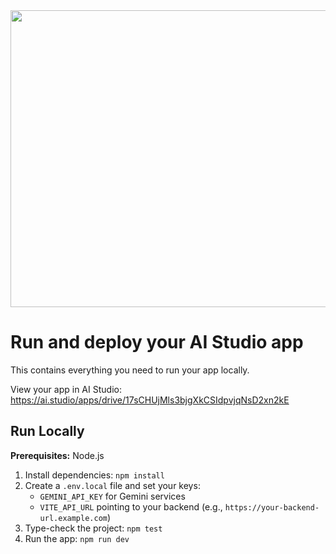 <div align="center">
<img width="1200" height="475" alt="GHBanner" src="https://github.com/user-attachments/assets/0aa67016-6eaf-458a-adb2-6e31a0763ed6" />
</div>

# Run and deploy your AI Studio app

This contains everything you need to run your app locally.

View your app in AI Studio: https://ai.studio/apps/drive/17sCHUjMls3bjgXkCSIdpvjqNsD2xn2kE

## Run Locally

**Prerequisites:**  Node.js


1. Install dependencies:
   `npm install`
2. Create a `.env.local` file and set your keys:
   - `GEMINI_API_KEY` for Gemini services
   - `VITE_API_URL` pointing to your backend (e.g., `https://your-backend-url.example.com`)
3. Type-check the project:
   `npm test`
4. Run the app:
   `npm run dev`
